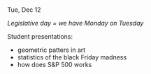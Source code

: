 
<div class="lecture2">



<div class="column_date">
<p markdown="block">

<br> 
Tue, Dec 12 

</p>
</div>



<div class="column_materials" >
<p markdown="block">

_Legislative day = we have Monday on Tuesday_ <br>

Student presentations: 
- geometric patters in art
- statistics of the black Friday madness 
- how does S&P 500 works 

</p>
</div>



<div class="column_assign">
<p markdown="block">

</p>
</div>

</div>
